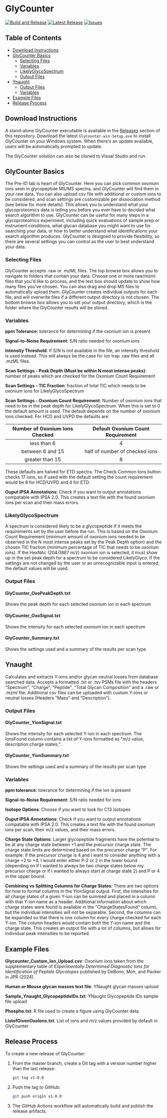 # GlyCounter

[![Build and Release](https://github.com/riley-research/GlyCounter/actions/workflows/build.yml/badge.svg)](https://github.com/riley-research/GlyCounter/actions/workflows/build.yml)
[![Latest Release](https://img.shields.io/github/v/release/riley-research/GlyCounter)](https://github.com/riley-research/GlyCounter/releases/latest)
[![Issues](https://img.shields.io/github/issues/riley-research/GlyCounter)](https://github.com/riley-research/GlyCounter/issues)

## Table of Contents

- [Download Instructions](#download-instructions)
- [GlyCounter Basics](#glycounter-basics)
  - [Selecting Files](#selecting-files)
  - [Variables](#variables)
  - [LikelyGlycoSpectrum](#likelyglycopectrum)
  - [Output Files](#output-files)
- [Ynaught](#ynaught)
  - [Output Files](#output-files-1)
  - [Variables](#variables-1)
- [Example Files](#example-files)
- [Release Process](#release-process)

## Download Instructions

A stand-alone GlyCounter executable is available in the [Releases](https://github.com/riley-research/GlyCounter/releases) section of this repository. Download the latest `GlyCounter-win-Setup.exe` to install GlyCounter on your Windows system. When there's an update available, users will be automatically prompted to update.

The GlyCounter solution can also be cloned to Visual Studio and run.

## GlyCounter Basics

The Pre-ID tab is heart of GlyCounter. Here you can pick common oxonium ions seen in glycopeptide MS/MS spectra, and GlyCounter will find them in your raw data. You can also upload csv file with additional or custom ions to be considered, and scan settings are customizable per dissociation method (see below for more details). This allows you to understand what your glycoproteomics data is telling you before you ever have to decided what search algorithm to use. GlyCounter can be useful for many steps in a glycoproteomics experiment, including quick evaluations of sample prep or instrument conditions, what glycan database you might want to use for searching your data, or how to better understand what identifications your search algorithm produces. GlyCounter is designed to provide flexibility, so there are several settings you can control as the user to best understand your data.

### Selecting Files

GlyCounter accepts .raw or .mzML files. The top browse box allows you to navigate to folders that contain your data. Choose one or more raw/mzml files that you'd like to process, and the text box should update to show how many files you've chosen. You can also drag and drop MS files to automatically upload them. GlyCounter creates individual outputs for each file, and will overwrite files if a different output directory is not chosen. The bottom browse box allows you to set your output directory, which is the folder where the GlyCounter results will be stored.

### Variables

**ppm Tolerance**: tolerance for determining if the oxonium ion is present

**Signal-to-Noise Requirement**: S/N ratio needed for oxonium ions

**Intensity Threshold**: If S/N is not available in the file, an intensity threshold is used instead. This will always be the case for ion trap .raw files and all .mzML files.

**Scan Settings - Peak Depth (Must be within N most intense peaks)**: number of peaks which are checked for the Oxonium Count Requirement

**Scan Settings - TIC Fraction**: fraction of total TIC which needs to be oxonium ions for LikelyGlycoSpectrum

**Scan Settings - Oxonium Count Requirement**: Number of oxonium ions that need to be in the peak depth for LikelyGlycoSpectrum. When this is set to 0 the default amount is used. The default depends on the number of oxonium ions checked. For HCD and UVPD the defaults are:

| Number of Oxonium Ions Checked | Default Oxonium Count Requirement |
| :----------------------------: | :-------------------------------: |
|          less than 6           |                 4                 |
|        between 6 and 15        |  half of number of checked ions   |
|        greater than 15         |                 8                 |

These defaults are halved for ETD spectra. The Check Common Ions button checks 17 ions, so if used with the default setting the count requirement would be 8 for HCD/UVPD and 4 for ETD.

**Ouput IPSA Annotations**: Check if you want to output annotations compatable with IPSA 2.0. This creates a text file with the found oxonium ions per scan and their mass errors.

### LikelyGlycoSpectrum

A spectrum is considered likely to be a glycopeptide if it meets the requirements set by the user before the run. This is based on the Oxonium Count Requirement (minimum amount of oxonium ions needed to be observed in the N most intense peaks set by the Peak Depth option) and the chosen TIC fraction (minimum percentage of TIC that needs to be oxonium ions).
If the HexNAc (204.0867 m/z) oxonium ion is selected, it must show up in the set peak depth for a spectrum to be considered LikelyGlyco.
If the settings are not changed by the user or an unrecognizable input is entered, the default values will be used.

### Output Files

#### GlyCounter_OxoPeakDepth.txt

Shows the peak depth for each selected oxonium ion in each spectrum

#### GlyCounter_OxoSignal.txt

Shows the intensity for each selected oxonium ion in each spectrum

#### GlyCounter_Summary.txt

Shows the settings used and a summary of the results per scan type

## Ynaught

Calculates and extracts Y-ions and/or glycan neutral losses from database searched data. Accepts a formatted .txt or .tsv PSMs file with the headers "Spectrum", "Charge", "Peptide", "Total Glycan Composition" and a .raw or .mzml file.
Additional csv files can be uploaded with custom Y-ions or neutral losses (Headers "Mass" and "Description").

### Output Files

#### GlyCounter_YionSignal.txt

Shows the intensity for each selected Y-ion in each spectrum. The IonsFound column contains a list of Y-ions formatted as "m/z value, description:charge states;".

#### GlyCounter_YionSummary.txt

Shows the settings used and a summary of the results per scan type

### Variables

**ppm tolerance**: tolerance for determining if the ion is present

**Signal-to-Noise Requirement**: S/N ratio needed for ions

**Isotope Options**: Choose if you want to look for C13 isotopes

**Ouput IPSA Annotations**: Check if you want to output annotations compatable with IPSA 2.0. This creates a text file with the found oxonium ions per scan, their m/z values, and their mass errors.

**Charge State Options**: Larger glycopeptide fragments have the potential to be at any charge state between +1 and the precursor charge state. The charge state limits are determined based on the precursor charge "P".
For example: if the precursor charge is 4 and I want to consider anything with a charge +2 to +4, I would enter either P-2 or 2 in the lower bound (depending on if I wanted to always be two charge states below my precursor charge or if I wanted to always start at charge state 2) and P or 4 in the upper bound.

**Combining vs Splitting Columns for Charge States**: There are two options for how to format columns in the YionSignal output. First, the intensities for all charge states of a given Y-ion can be summed and placed in a column with that Y-ion name as a header. Additional information about which charge states were found is available in the "ChargeStatesFound" column, but the individual intensities will not be separable. Second, the columns can be expanded so that there is one column for every charge checked for each Y-ion. The column headers would contain both the Y-ion name and the charge state. This creates an output file with a lot of columns, but allows for individual peak intensities to be reported.

## Example Files

**Glycounter_Custom_Ion_Upload.csv**: Oxonium ions taken from the supplementary table of _Experimentally Determined Diagnostic Ions for Identification of Peptide Glycotopes_ published by DeBono, Moh, and Packer in JPR (2024).

**Human or Mouse glycan masses text file**: YNaught glycan masses upload

**Sample_Ynaught_GlycopeptideIDs.txt**: YNaught Glycopeptide IDs sample file upload

**Phospho.txt**: R file used to create a figure using GlyCounter data

**ListofGivenOxoIons.txt**: List of ions and m/z values provided by default in GlyCounter

## Release Process

To create a new release of GlyCounter:

1. From the master branch, create a Git tag with a version number higher than the last release:
   ```bash
   git tag v1.0.0
   ```
2. Push the tag to GitHub:

   ```bash
   git push origin v1.0.0
   ```

3. The GitHub Actions workflow will automatically build and publish the release artifacts.
